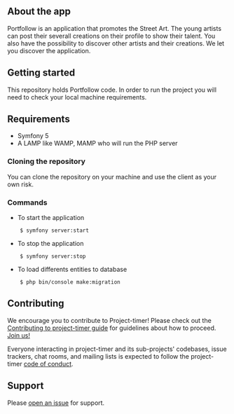 ## About the app 
Portfollow is an application that promotes the Street Art. The young artists can post their severall creations on their profile to show their talent. 
You also have the possibility to discover other artists and their creations. 
We let you discover the application. 

## Getting started

This repository holds Portfollow code.
In order to run the project you will need to check your local machine requirements.

## Requirements
- Symfony 5
- A LAMP like WAMP, MAMP who will run the PHP server 

### Cloning the repository 
You can clone the repository on your machine and use the client as your own risk.

### Commands
* To start the application
```
    $ symfony server:start
```
* To stop the application
```
    $ symfony server:stop    
```

* To load differents entities to database
```   
    $ php bin/console make:migration 
```

## Contributing
We encourage you to contribute to Project-timer! Please check out the
[Contributing to project-timer guide](https://github.com/Ipssi-Portfollow/portfollow/blob/main/CONTRIBUTING.md) for guidelines about how to proceed. [Join us!](https://github.com/Ipssi-Portfollow/portfollow)

Everyone interacting in project-timer and its sub-projects' codebases, issue trackers, chat rooms, and mailing lists is expected to follow the project-timer [code of conduct](https://github.com/Ipssi-Portfollow/portfollow/blob/main/CODE_OF_CONDUCT.md).
## Support

Please
[open an issue](https://github.com/Ipssi-Portfollow/portfollow/issues)
for support.
